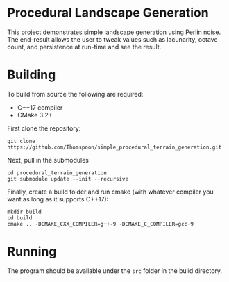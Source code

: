# Procedural Landscape Generation

This project demonstrates simple landscape generation using Perlin noise. The end-result allows the user to tweak values such as lacunarity, octave count, and persistence at run-time and see the result.

# Building

To build from source the following are required:

 - C++17 compiler
 - CMake 3.2+

First clone the repository:

```
git clone https://github.com/Thomspoon/simple_procedural_terrain_generation.git
```
Next, pull in the submodules

```
cd procedural_terrain_generation
git submodule update --init --recursive
```
Finally, create a build folder and run cmake (with whatever compiler you want as long as it supports C++17):

```
mkdir build
cd build
cmake .. -DCMAKE_CXX_COMPILER=g++-9 -DCMAKE_C_COMPILER=gcc-9
```

# Running

The program should be available under the `src` folder in the build directory.
